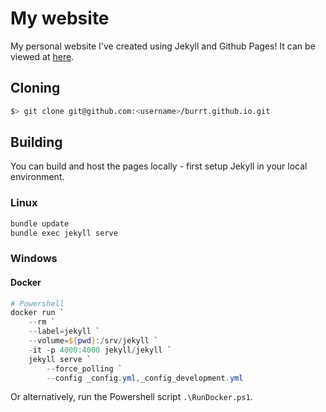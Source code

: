 # My website

My personal website I've created using Jekyll and Github Pages! It can be viewed at [here](https://burrt.github.io/).

## Cloning

```bash
$> git clone git@github.com:<username>/burrt.github.io.git
```

## Building

You can build and host the pages locally - first setup Jekyll in your local environment.

### Linux

```bash
bundle update
bundle exec jekyll serve
```

### Windows

#### Docker

```powershell
# Powershell
docker run `
    --rm `
    --label=jekyll `
    --volume=${pwd}:/srv/jekyll `
    -it -p 4000:4000 jekyll/jekyll `
    jekyll serve `
        --force_polling `
        --config _config.yml,_config_development.yml
```

Or alternatively, run the Powershell script `.\RunDocker.ps1`.
